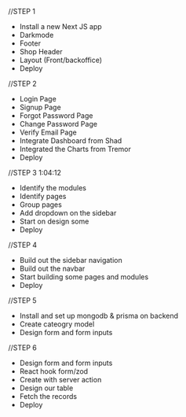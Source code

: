 //STEP 1

- Install a new Next JS app
- Darkmode
- Footer
- Shop Header
- Layout (Front/backoffice)
- Deploy

//STEP 2

- Login Page
- Signup Page
- Forgot Password Page
- Change Password Page
- Verify Email Page
- Integrate Dashboard from Shad
- Integrated the Charts from Tremor
- Deploy

//STEP 3 1:04:12

- Identify the modules
- Identify pages
- Group pages
- Add dropdown on the sidebar
- Start on design some
- Deploy

//STEP 4

- Build out the sidebar navigation
- Build out the navbar
- Start building some pages and modules
- Deploy

//STEP 5

- Install and set up mongodb & prisma on backend
- Create cateogry model
- Design form and form inputs

//STEP 6

- Design form and form inputs
- React hook form/zod
- Create with server action
- Design our table
- Fetch the records
- Deploy
